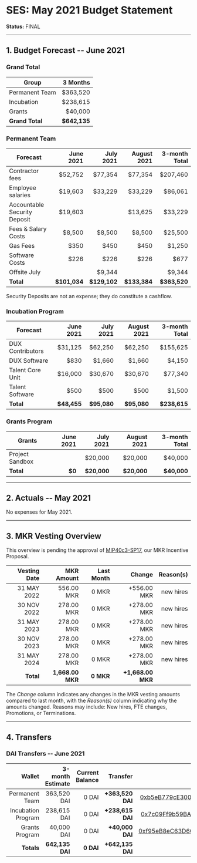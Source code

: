 # SES: May 2021 Budget Statement

**Status:** FINAL

---

## 1. Budget Forecast -- June 2021

### Grand Total

| Group           | 3 Months       |
|-----------------|---------------:|
| Permanent Team  |       $363,520 |
| Incubation      |       $238,615 |
| Grants          |        $40,000 |
| **Grand Total** |   **$642,135** |

### Permanent Team

| Forecast                     | June 2021 | July 2021 | August 2021 | 3-month Total |
|------------------------------|----------:|----------:|------------:|--------------:|
| Contractor fees              |   $52,752 |   $77,354 |     $77,354 |      $207,460 |
| Employee salaries            |   $19,603 |   $33,229 |     $33,229 |       $86,061 |
| Accountable Security Deposit |   $19,603 |           |     $13,625 |       $33,229 |
| Fees & Salary Costs          |    $8,500 |    $8,500 |      $8,500 |       $25,500 |
| Gas Fees                     |      $350 |      $450 |        $450 |        $1,250 |
| Software Costs               |      $226 |      $226 |        $226 |          $677 |
| Offsite July                 |           |    $9,344 |             |        $9,344 |
| **Total**                    |**$101,034**|**$129,102**|**$133,384**|  **$363,520**|

Security Deposits are not an expense; they do constitute a cashflow.

### Incubation Program

| Forecast         | June 2021 | July 2021 | August 2021 | 3-month Total |
|------------------|----------:|----------:|------------:|--------------:|
| DUX Contributors |   $31,125 |   $62,250 |     $62,250 |      $155,625 |
| DUX Software     |      $830 |    $1,660 |      $1,660 |        $4,150 |
| Talent Core Unit |   $16,000 |   $30,670 |     $30,670 |       $77,340 |
| Talent Software  |      $500 |      $500 |        $500 |        $1,500 |
| **Total**        |**$48,455**|**$95,080** | **$95,080**|   **$238,615**|

### Grants Program

| Grants          | June 2021 | July 2021 | August 2021 | 3-month Total |
|-----------------|----------:|----------:|------------:|--------------:|
| Project Sandbox |           |   $20,000 |     $20,000 |       $40,000 |
| **Total**       |     **$0**|**$20,000**|  **$20,000**|    **$40,000**|

---

## 2. Actuals -- May 2021

No expenses for May 2021.

---

## 3. MKR Vesting Overview

This overview is pending the approval of [MIP40c3-SP17](https://forum.makerdao.com/t/mip40c3-sp17-sustainable-ecosystem-scaling-core-unit-mkr-budget-ses-001/8043), our MKR Incentive Proposal.
 
|  Vesting Date         |       MKR Amount | Last Month |        Change |      Reason(s) |
|----------------------:|-----------------:|-----------:|--------------:|---------------:|
|  31 MAY 2022          |       556.00 MKR |      0 MKR |   +556.00 MKR |      new hires |
|  30 NOV 2022          |       278.00 MKR |      0 MKR |   +278.00 MKR |      new hires |
|  31 MAY 2023          |       278.00 MKR |      0 MKR |   +278.00 MKR |      new hires |
|  30 NOV 2023          |       278.00 MKR |      0 MKR |   +278.00 MKR |      new hires |
|  31 MAY 2024          |       278.00 MKR |      0 MKR |   +278.00 MKR |      new hires |
|  **Total**            | **1,668.00 MKR** |  **0 MKR** | **+1,668.00 MKR** |                |

The *Change* column indicates any changes in the MKR vesting amounts compared to last month, with the *Reason(s)* column indicating why the amounts changed. Reasons may include: New hires, FTE changes, Promotions, or Terminations.

---

## 4. Transfers

### DAI Transfers -- June 2021

|             Wallet | 3-month Estimate | Current Balance |         Transfer |                          Multi-sig Address |
|-------------------:|-----------------:|----------------:|-----------------:|-------------------------------------------:|
|     Permanent Team |      363,520 DAI |           0 DAI | **+363,520 DAI** | [0xb5eB779cE300024EDB3dF9b6C007E312584f6F4f](https://gnosis-safe.io/app/#/safes/0xb5eB779cE300024EDB3dF9b6C007E312584f6F4f/balances) |
| Incubation Program |      238,615 DAI |           0 DAI | **+238,615 DAI** | [0x7c09Ff9b59BAAebfd721cbDA3676826aA6d7BaE8](https://gnosis-safe.io/app/#/safes/0x7c09Ff9b59BAAebfd721cbDA3676826aA6d7BaE8/balances) |
|     Grants Program |       40,000 DAI |           0 DAI |  **+40,000 DAI** | [0xf95eB8eC63D6059bA62b0A8A7F843c7D92f41de2](https://gnosis-safe.io/app/#/safes/0xf95eB8eC63D6059bA62b0A8A7F843c7D92f41de2/balances) |
|     **Totals**     |  **642,135 DAI** |       **0 DAI** | **+642,135 DAI** |                                            |
